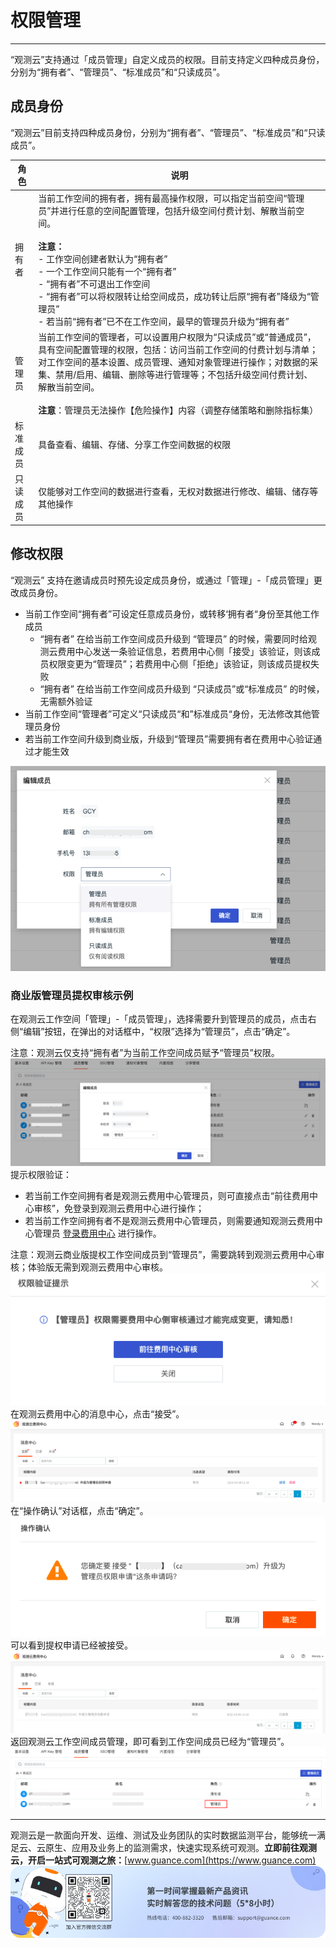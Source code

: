 # 权限管理
---

“观测云”支持通过「成员管理」自定义成员的权限。目前支持定义四种成员身份，分别为“拥有者”、“管理员”、“标准成员”和“只读成员”。


## 成员身份

“观测云”目前支持四种成员身份，分别为“拥有者”、“管理员”、“标准成员”和“只读成员”。

| **角色** | **说明** |
| --- | --- |
| 拥有者 | 当前工作空间的拥有者，拥有最高操作权限，可以指定当前空间“管理员”并进行任意的空间配置管理，包括升级空间付费计划、解散当前空间。<br /><br />**注意：**<br />- 工作空间创建者默认为“拥有者”<br />- 一个工作空间只能有一个“拥有者”<br />- “拥有者”不可退出工作空间<br />- “拥有者”可以将权限转让给空间成员，成功转让后原“拥有者”降级为“管理员”<br />- 若当前“拥有者”已不在工作空间，最早的管理员升级为“拥有者”<br /> |
| 管理员 | 当前工作空间的管理者，可以设置用户权限为“只读成员”或“普通成员”，具有空间配置管理的权限，包括：访问当前工作空间的付费计划与清单；对工作空间的基本设置、成员管理、通知对象管理进行操作；对数据的采集、禁用/启用、编辑、删除等进行管理等；不包括升级空间付费计划、解散当前空间。<br /><br />**注意**：管理员无法操作【危险操作】内容（调整存储策略和删除指标集） |
| 标准成员 | 具备查看、编辑、存储、分享工作空间数据的权限 |
| 只读成员 | 仅能够对工作空间的数据进行查看，无权对数据进行修改、编辑、储存等其他操作 |


## 修改权限

“观测云” 支持在邀请成员时预先设定成员身份，或通过「管理」-「成员管理」更改成员身份。

- 当前工作空间“拥有者”可设定任意成员身份，或转移‘拥有者“身份至其他工作成员
   - “拥有者” 在给当前工作空间成员升级到 “管理员” 的时候，需要同时给观测云费用中心发送一条验证信息，若费用中心侧「接受」该验证，则该成员权限变更为“管理员”；若费用中心侧「拒绝」该验证，则该成员提权失败
   - “拥有者” 在给当前工作空间成员升级到 “只读成员”或“标准成员” 的时候，无需额外验证
- 当前工作空间“管理者”可定义“只读成员“和”标准成员“身份，无法修改其他管理员身份
- 若当前工作空间升级到商业版，升级到“管理员”需要拥有者在费用中心验证通过才能生效

![](img/7.member_1.png)


### 商业版管理员提权审核示例

在观测云工作空间「管理」-「成员管理」，选择需要升到管理员的成员，点击右侧“编辑”按钮，在弹出的对话框中，“权限”选择为“管理员”，点击“确定”。

注意：观测云仅支持“拥有者”为当前工作空间成员赋予“管理员”权限。<br />![](img/1.limit_2.png)<br />提示权限验证：

- 若当前工作空间拥有者是观测云费用中心管理员，则可直接点击“前往费用中心审核”，免登录到观测云费用中心进行操作；
- 若当前工作空间拥有者不是观测云费用中心管理员，则需要通知观测云费用中心管理员 [登录费用中心](https://boss.guance.com/) 进行操作。

注意：观测云商业版提权工作空间成员到“管理员”，需要跳转到观测云费用中心审核；体验版无需到观测云费用中心审核。<br />![](img/1.limit_3.png)<br />在观测云费用中心的消息中心，点击“接受”。<br />![](img/1.limit_4.png)<br />在“操作确认”对话框，点击“确定”。<br />![](img/1.limit_5.png)<br />可以看到提权申请已经被接受。<br />![](img/1.limit_6.png)<br />返回观测云工作空间成员管理，即可看到工作空间成员已经为“管理员”。<br />![](img/1.limit_7.png)


---

观测云是一款面向开发、运维、测试及业务团队的实时数据监测平台，能够统一满足云、云原生、应用及业务上的监测需求，快速实现系统可观测。**立即前往观测云，开启一站式可观测之旅：**[www.guance.com](https://www.guance.com)<br />![](img/logo_2.png)



